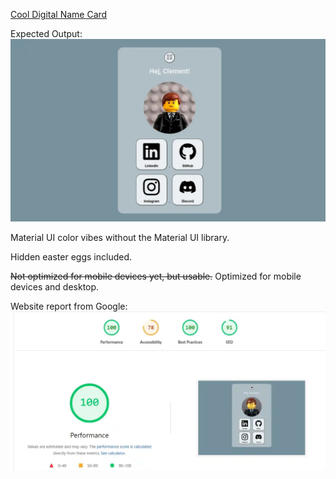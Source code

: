 [Cool Digital Name Card](https://clementtech.github.io/)

Expected Output:
![alt text](assets/screenshot.webp)

Material UI color vibes without the Material UI library.

Hidden easter eggs included.

~~Not optimized for mobile devices yet, but usable.~~
Optimized for mobile devices and desktop.

Website report from Google:
![performance](assets/performance.webp)
